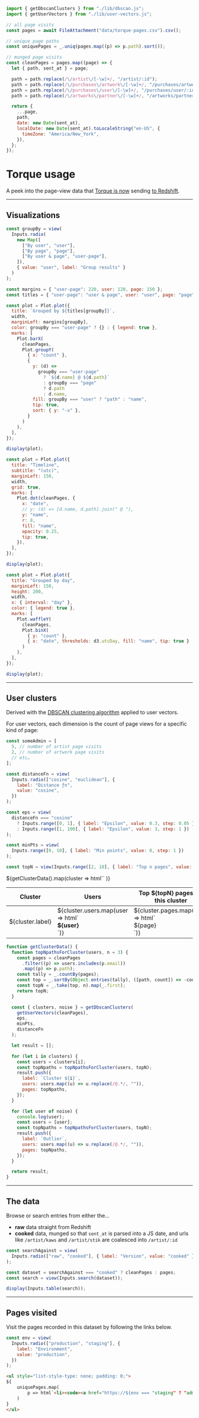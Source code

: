 <!-- IMPORTS -->

```js
import { getDbscanClusters } from "./lib/dbscan.js";
import { getUserVectors } from "./lib/user-vectors.js";
```

<!-- DATA -->

```js
// all page visits
const pages = await FileAttachment("data/torque-pages.csv").csv();

// unique page paths
const uniquePages = _.uniq(pages.map((p) => p.path).sort());

// munged page visits
const cleanPages = pages.map((page) => {
  let { path, sent_at } = page;

  path = path.replace(/\/artist\/[-\w]+/, "/artist/:id");
  path = path.replace(/\/purchases\/artwork\/[-\w]+/, "/purchases/artwork/:id");
  path = path.replace(/\/purchases\/user\/[-\w]+/, "/purchases/user/:id");
  path = path.replace(/\/artworks\/partner\/[-\w]+/, "/artworks/partner/:id");

  return {
    ...page,
    path,
    date: new Date(sent_at),
    localDate: new Date(sent_at).toLocaleString("en-US", {
      timeZone: "America/New_York",
    }),
  };
});
```

<!-- DOCUMENT -->

# Torque usage

A peek into the page-view data that [Torque is now](https://github.com/artsy/torque/pull/1388) sending [to Redshift](https://github.com/artsy/degas/pull/259).

---

## Visualizations

```js
const groupBy = view(
  Inputs.radio(
    new Map([
      ["By user", "user"],
      ["By page", "page"],
      ["By user & page", "user-page"],
    ]),
    { value: "user", label: "Group results" }
  )
);
```

```js
const margins = { "user-page": 220, user: 120, page: 150 };
const titles = { "user-page": "user & page", user: "user", page: "page" };

const plot = Plot.plot({
  title: `Grouped by ${titles[groupBy]}`,
  width,
  marginLeft: margins[groupBy],
  color: groupBy === "user-page" ? {} : { legend: true },
  marks: [
    Plot.barX(
      cleanPages,
      Plot.groupY(
        { x: "count" },
        {
          y: (d) =>
            groupBy === "user-page"
              ? `${d.name} @ ${d.path}`
              : groupBy === "page"
              ? d.path
              : d.name,
          fill: groupBy === "user" ? "path" : "name",
          tip: true,
          sort: { y: "-x" },
        }
      )
    ),
  ],
});

display(plot);
```

```js
const plot = Plot.plot({
  title: "Timeline",
  subtitle: "(utc)",
  marginLeft: 150,
  width,
  grid: true,
  marks: [
    Plot.dot(cleanPages, {
      x: "date",
      // y: (d) => [d.name, d.path].join(" @ "),
      y: "name",
      r: 8,
      fill: "name",
      opacity: 0.25,
      tip: true,
    }),
  ],
});

display(plot);
```

```js
const plot = Plot.plot({
  title: "Grouped by day",
  marginLeft: 150,
  height: 200,
  width,
  x: { interval: "day" },
  color: { legend: true },
  marks: [
    Plot.waffleY(
      cleanPages,
      Plot.binX(
        { y: "count" },
        { x: "date", thresholds: d3.utcDay, fill: "name", tip: true }
      )
    ),
  ],
});

display(plot);
```

---

## User clusters

Derived with the [DBSCAN clustering algorithm](https://en.wikipedia.org/wiki/DBSCAN) applied to user vectors.

For user vectors, each dimension is the count of page views for a specific kind of page:

```js echo
const someAdmin = [
  5, // number of artist page visits
  2, // number of artwork page visits
  // etc…
];
```

```js
const distanceFn = view(
  Inputs.radio(["cosine", "euclidean"], {
    label: "Distance ƒn",
    value: "cosine",
  })
);
```

```js
const eps = view(
  distanceFn === "cosine"
    ? Inputs.range([0, 1], { label: "Epsilon", value: 0.3, step: 0.05 })
    : Inputs.range([1, 100], { label: "Epsilon", value: 3, step: 1 })
);
```

```js
const minPts = view(
  Inputs.range([0, 10], { label: "Min points", value: 0, step: 1 })
);
```

```js
const topN = view(Inputs.range([2, 10], { label: "Top n pages", value: 3 }));
```

<table>
  <thead>
    <tr>
      <th>Cluster</th>
      <th>Users</th>
      <th>Top ${topN} pages for this cluster</th>
    </tr>
  </thead>

  <tbody>
    ${getClusterData().map(cluster =>
      html`<tr>
        <td>${cluster.label}</td>
        <td>${cluster.users.map(user => html`<div><b>${user}</b></div>`)}</td>
        <td>${cluster.pages.map(page => html`<div>${page}</div>`)}</td>
      </tr>`
    )}
  </tbody>
</table>

```js
function getClusterData() {
  function topNpathsForCluster(users, n = 3) {
    const pages = cleanPages
      .filter((p) => users.includes(p.email))
      .map((p) => p.path);
    const tally = _.countBy(pages);
    const top = _.sortBy(Object.entries(tally), ([path, count]) => -count);
    const topN = _.take(top, n).map(_.first);
    return topN;
  }

  const { clusters, noise } = getDbscanClusters(
    getUserVectors(cleanPages),
    eps,
    minPts,
    distanceFn
  );

  let result = [];

  for (let i in clusters) {
    const users = clusters[i];
    const topNpaths = topNpathsForCluster(users, topN);
    result.push({
      label: `Cluster ${i}`,
      users: users.map((u) => u.replace(/@.*/, "")),
      pages: topNpaths,
    });
  }

  for (let user of noise) {
    console.log(user);
    const users = [user];
    const topNpaths = topNpathsForCluster(users, topN);
    result.push({
      label: `Outlier`,
      users: users.map((u) => u.replace(/@.*/, "")),
      pages: topNpaths,
    });
  }

  return result;
}
```

---

## The data

Browse or search entries from either the…

- **raw** data straight from Redshift
- **cooked** data, munged so that `sent_at` is parsed into a JS date, and urls like `/artist/kaws` and `/artist/stik` are coalesced into `/artist/:id`

```js
const searchAgainst = view(
  Inputs.radio(["raw", "cooked"], { label: "Version", value: "cooked" })
);
```

```js
const dataset = searchAgainst === "cooked" ? cleanPages : pages;
const search = view(Inputs.search(dataset));
```

```js
display(Inputs.table(search));
```

---

## Pages visited

Visit the pages recorded in this dataset by following the links below.

```js
const env = view(
  Inputs.radio(["production", "staging"], {
    label: "Environment",
    value: "production",
  })
);
```

```html
<ul style="list-style-type: none; padding: 0;">
${
    uniquePages.map(
        p => html`<li><code><a href="https://${env === "staging" ? "admin-staging" : "admin"}.artsy.net${p}" target="artsy">${p}</a></code></li>`
    )
}
</ul>
```
